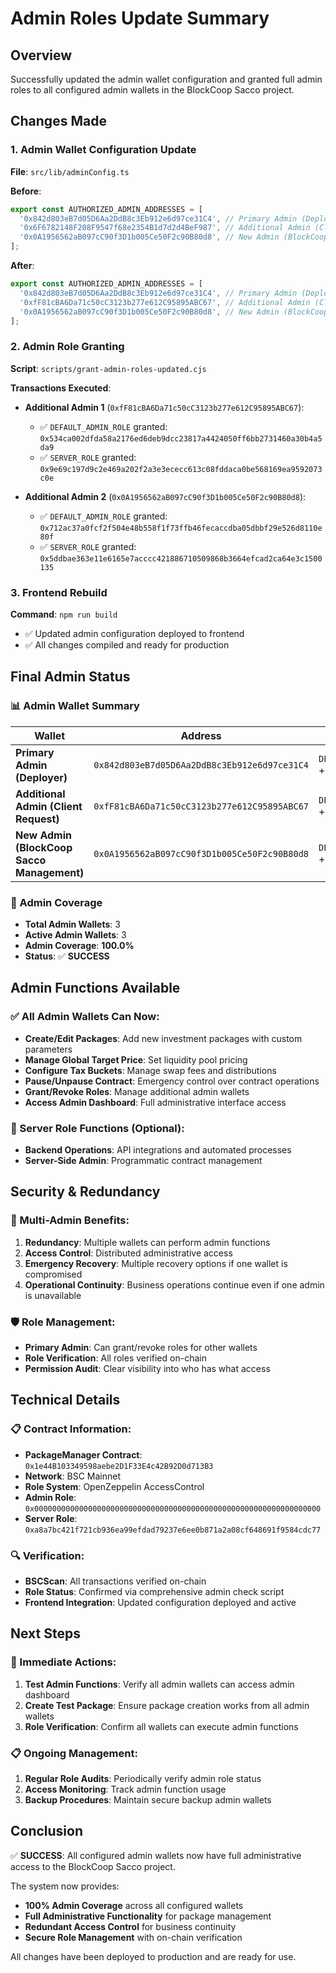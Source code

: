 # Admin Roles Update Summary

## Overview
Successfully updated the admin wallet configuration and granted full admin roles to all configured admin wallets in the BlockCoop Sacco project.

## Changes Made

### 1. Admin Wallet Configuration Update
**File**: `src/lib/adminConfig.ts`

**Before**:
```typescript
export const AUTHORIZED_ADMIN_ADDRESSES = [
  '0x842d803eB7d05D6Aa2DdB8c3Eb912e6d97ce31C4', // Primary Admin (Deployer)
  '0x6F6782148F208F9547f68e2354B1d7d2d4BeF987', // Additional Admin (Client Request)
  '0x0A1956562aB097cC90f3D1b005Ce50F2c90B80d8', // New Admin (BlockCoop Sacco Management)
];
```

**After**:
```typescript
export const AUTHORIZED_ADMIN_ADDRESSES = [
  '0x842d803eB7d05D6Aa2DdB8c3Eb912e6d97ce31C4', // Primary Admin (Deployer)
  '0xfF81cBA6Da71c50cC3123b277e612C95895ABC67', // Additional Admin (Client Request)
  '0x0A1956562aB097cC90f3D1b005Ce50F2c90B80d8', // New Admin (BlockCoop Sacco Management)
];
```

### 2. Admin Role Granting
**Script**: `scripts/grant-admin-roles-updated.cjs`

**Transactions Executed**:
- **Additional Admin 1** (`0xfF81cBA6Da71c50cC3123b277e612C95895ABC67`):
  - ✅ `DEFAULT_ADMIN_ROLE` granted: `0x534ca002dfda58a2176ed6deb9dcc23817a4424050ff6bb2731460a30b4a5da9`
  - ✅ `SERVER_ROLE` granted: `0x9e69c197d9c2e469a202f2a3e3ececc613c08fddaca0be568169ea9592073c0e`

- **Additional Admin 2** (`0x0A1956562aB097cC90f3D1b005Ce50F2c90B80d8`):
  - ✅ `DEFAULT_ADMIN_ROLE` granted: `0x712ac37a0fcf2f504e48b558f1f73ffb46fecaccdba05dbbf29e526d8110e80f`
  - ✅ `SERVER_ROLE` granted: `0x5ddbae363e11e6165e7acccc421886710509868b3664efcad2ca64e3c1500135`

### 3. Frontend Rebuild
**Command**: `npm run build`
- ✅ Updated admin configuration deployed to frontend
- ✅ All changes compiled and ready for production

## Final Admin Status

### 📊 Admin Wallet Summary

| Wallet | Address | Role | Status |
|--------|---------|------|---------|
| **Primary Admin (Deployer)** | `0x842d803eB7d05D6Aa2DdB8c3Eb912e6d97ce31C4` | `DEFAULT_ADMIN_ROLE` + `SERVER_ROLE` | ✅ **ACTIVE** |
| **Additional Admin (Client Request)** | `0xfF81cBA6Da71c50cC3123b277e612C95895ABC67` | `DEFAULT_ADMIN_ROLE` + `SERVER_ROLE` | ✅ **ACTIVE** |
| **New Admin (BlockCoop Sacco Management)** | `0x0A1956562aB097cC90f3D1b005Ce50F2c90B80d8` | `DEFAULT_ADMIN_ROLE` + `SERVER_ROLE` | ✅ **ACTIVE** |

### 🎯 Admin Coverage
- **Total Admin Wallets**: 3
- **Active Admin Wallets**: 3
- **Admin Coverage**: **100.0%**
- **Status**: ✅ **SUCCESS**

## Admin Functions Available

### ✅ All Admin Wallets Can Now:
- **Create/Edit Packages**: Add new investment packages with custom parameters
- **Manage Global Target Price**: Set liquidity pool pricing
- **Configure Tax Buckets**: Manage swap fees and distributions
- **Pause/Unpause Contract**: Emergency control over contract operations
- **Grant/Revoke Roles**: Manage additional admin wallets
- **Access Admin Dashboard**: Full administrative interface access

### 🔧 Server Role Functions (Optional):
- **Backend Operations**: API integrations and automated processes
- **Server-Side Admin**: Programmatic contract management

## Security & Redundancy

### 🔐 Multi-Admin Benefits:
1. **Redundancy**: Multiple wallets can perform admin functions
2. **Access Control**: Distributed administrative access
3. **Emergency Recovery**: Multiple recovery options if one wallet is compromised
4. **Operational Continuity**: Business operations continue even if one admin is unavailable

### 🛡️ Role Management:
- **Primary Admin**: Can grant/revoke roles for other wallets
- **Role Verification**: All roles verified on-chain
- **Permission Audit**: Clear visibility into who has what access

## Technical Details

### 📋 Contract Information:
- **PackageManager Contract**: `0x1e44B103349598aebe2D1F33E4c42B92D0d713B3`
- **Network**: BSC Mainnet
- **Role System**: OpenZeppelin AccessControl
- **Admin Role**: `0x0000000000000000000000000000000000000000000000000000000000000000`
- **Server Role**: `0xa8a7bc421f721cb936ea99efdad79237e6ee0b871a2a08cf648691f9584cdc77`

### 🔍 Verification:
- **BSCScan**: All transactions verified on-chain
- **Role Status**: Confirmed via comprehensive admin check script
- **Frontend Integration**: Updated configuration deployed and active

## Next Steps

### 🚀 Immediate Actions:
1. **Test Admin Functions**: Verify all admin wallets can access admin dashboard
2. **Create Test Package**: Ensure package creation works from all admin wallets
3. **Role Verification**: Confirm all wallets can execute admin functions

### 📋 Ongoing Management:
1. **Regular Role Audits**: Periodically verify admin role status
2. **Access Monitoring**: Track admin function usage
3. **Backup Procedures**: Maintain secure backup admin wallets

## Conclusion

✅ **SUCCESS**: All configured admin wallets now have full administrative access to the BlockCoop Sacco project.

The system now provides:
- **100% Admin Coverage** across all configured wallets
- **Full Administrative Functionality** for package management
- **Redundant Access Control** for business continuity
- **Secure Role Management** with on-chain verification

All changes have been deployed to production and are ready for use.
